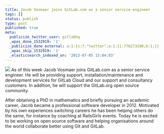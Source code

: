```yaml
---
title: Jacob Vosmaer joins GitLab.com as a senior service engineer
tags: []
status: publish
type: post
published: true
meta:
  publicize_twitter_user: gitlabhq
  _wpas_done_1532919: '1'
  _publicize_done_external: a:1:{s:7:"twitter";a:1:{i:776273100;b:1;}}
  _wpas_skip_1532919: '1'
  _elasticsearch_indexed_on: '2013-07-05 15:04:03'
---
```

![](/images/team/picture_jacob.png) As of this week Jacob Vosmaer joins GitLab.com as a senior service engineer. He will be providing support, installation/maintenance and development services for GitLab Cloud and our support and consultancy customers. In addition, he will support the GitLab.org open source community.

After obtaining a PhD in mathematics and briefly pursuing an academic career, Jacob became a professional software developer in 2012. Motivated by his own experiences switching careers he has been helping others do the same, for instance by coaching at RailsGirls events. Today he is excited to be working on open source software and helping organisations around the world collaborate better using Git and GitLab.
